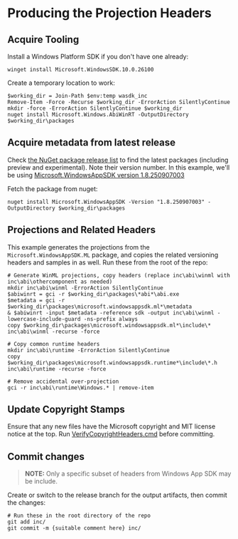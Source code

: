 # Producing the Projection Headers

## Acquire Tooling

Install a Windows Platform SDK if you don't have one already:

```pwsh
winget install Microsoft.WindowsSDK.10.0.26100
```

Create a temporary location to work:

```pwsh
$working_dir = Join-Path $env:temp wasdk_inc
Remove-Item -Force -Recurse $working_dir -ErrorAction SilentlyContinue
mkdir -force -ErrorAction SilentlyContinue $working_dir
nuget install Microsoft.Windows.AbiWinRT -OutputDirectory $working_dir\packages
```

## Acquire metadata from latest release

Check [the NuGet package release list](https://nuget.info/packages/Microsoft.WindowsAppSDK) to find
the latest packages (including preview and experimental).  Note their version number. In this example,
we'll be using [Microsoft.WindowsAppSDK version 1.8.250907003](https://www.nuget.org/packages/Microsoft.WindowsAppSDK/1.8.250907003)

Fetch the package from nuget:

```pwsh
nuget install Microsoft.WindowsAppSDK -Version "1.8.250907003" -OutputDirectory $working_dir\packages
```

## Projections and Related Headers

This example generates the projections from the `Microsoft.WindowsAppSDK.ML` package, and copies the related
versioning headers and samples in as well. Run these from the root of the repo:

```pwsh
# Generate WinML projections, copy headers (replace inc\abi\winml with inc\abi\othercomponent as needed)
mkdir inc\abi\winml -ErrorAction SilentlyContinue
$abiwinrt = gci -r $working_dir\packages\*abi*\abi.exe
$metadata = gci -r $working_dir\packages\microsoft.windowsappsdk.ml*\metadata
& $abiwinrt -input $metadata -reference sdk -output inc\abi\winml -lowercase-include-guard -ns-prefix always
copy $working_dir\packages\microsoft.windowsappsdk.ml*\include\* inc\abi\winml -recurse -force

# Copy common runtime headers
mkdir inc\abi\runtime -ErrorAction SilentlyContinue
copy $working_dir\packages\microsoft.windowsappsdk.runtime*\include\*.h inc\abi\runtime -recurse -force

# Remove accidental over-projection
gci -r inc\abi\runtime\Windows.* | remove-item
```

## Update Copyright Stamps

Ensure that any new files have the Microsoft copyright and MIT license notice at the top.  Run
[VerifyCopyrightHeaders.cmd](../tools/VerifyCopyrightHeaders.cmd) before committing.

## Commit changes

> **NOTE:** Only a specific subset of headers from Windows App SDK may be include.

Create or switch to the release branch for the output artifacts, then commit the changes:

```pwsh
# Run these in the root directory of the repo
git add inc/
git commit -m {suitable comment here} inc/
```

